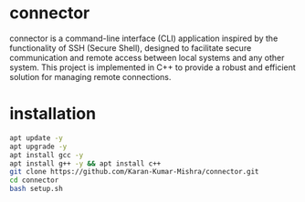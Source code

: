 # connector

connector is a command-line interface (CLI) application inspired by the functionality of SSH (Secure Shell), designed to facilitate secure communication and remote access between local systems and any other system. This project is implemented in C++ to provide a robust and efficient solution for managing remote connections.

# installation
```bash
apt update -y
apt upgrade -y
apt install gcc -y
apt install g++ -y && apt install c++
git clone https://github.com/Karan-Kumar-Mishra/connector.git
cd connector
bash setup.sh
```
